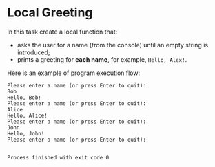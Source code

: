 # Local Greeting

In this task create a local function that:

- asks the user for a name (from the console) until an empty string is introduced;
- prints a greeting for **each name**, for example, `Hello, Alex!`.

Here is an example of program execution flow:

```text
Please enter a name (or press Enter to quit): 
Bob
Hello, Bob!
Please enter a name (or press Enter to quit): 
Alice
Hello, Alice!
Please enter a name (or press Enter to quit): 
John
Hello, John!
Please enter a name (or press Enter to quit): 


Process finished with exit code 0
```
